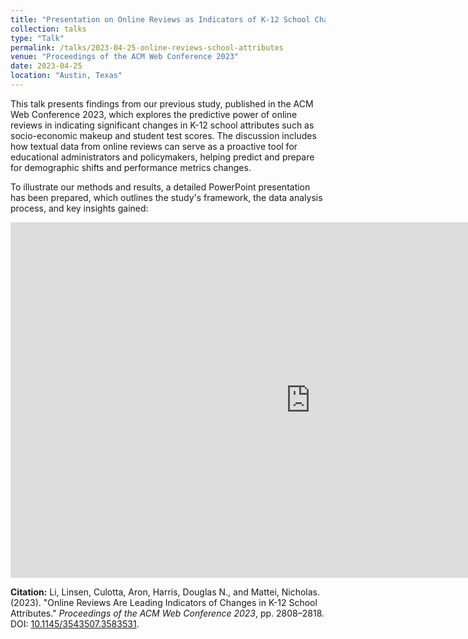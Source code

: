 ```yaml
---
title: "Presentation on Online Reviews as Indicators of K-12 School Changes"
collection: talks
type: "Talk"
permalink: /talks/2023-04-25-online-reviews-school-attributes
venue: "Proceedings of the ACM Web Conference 2023"
date: 2023-04-25
location: "Austin, Texas"
---
```


This talk presents findings from our previous study, published in the ACM Web Conference 2023, which explores the predictive power of online reviews in indicating significant changes in K-12 school attributes such as socio-economic makeup and student test scores. The discussion includes how textual data from online reviews can serve as a proactive tool for educational administrators and policymakers, helping predict and prepare for demographic shifts and performance metrics changes.

To illustrate our methods and results, a detailed PowerPoint presentation has been prepared, which outlines the study's framework, the data analysis process, and key insights gained:

<iframe src="https://docs.google.com/presentation/d/1igx1G-F6B5qRYMX4f6ym3FsPJeNOxCoe/pub?start=false&loop=false&delayms=5000" frameborder="0" width="960" height="569" allowfullscreen="true" mozallowfullscreen="true" webkitallowfullscreen="true"></iframe>


**Citation:**
Li, Linsen, Culotta, Aron, Harris, Douglas N., and Mattei, Nicholas. (2023). "Online Reviews Are Leading Indicators of Changes in K-12 School Attributes." _Proceedings of the ACM Web Conference 2023_, pp. 2808–2818. DOI: [10.1145/3543507.3583531](https://doi.org/10.1145/3543507.3583531).

